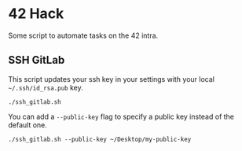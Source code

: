 # 42 Hack

Some script to automate tasks on the 42 intra.

## SSH GitLab

This script updates your ssh key in your settings with your local `~/.ssh/id_rsa.pub` key.

```shell
./ssh_gitlab.sh
```

You can add a `--public-key` flag to specify a public key instead of the default one.

```shell
./ssh_gitlab.sh --public-key ~/Desktop/my-public-key
```

